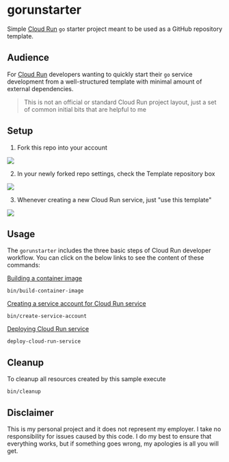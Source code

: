 # gorunstarter

Simple [Cloud Run](https://cloud.google.com/run/) `go` starter project meant to be used as a GitHub repository template.

## Audience

For [Cloud Run](https://cloud.google.com/run/) developers wanting to quickly start their `go` service development from a well-structured template with minimal amount of external dependencies.

> This is not an official or standard Cloud Run project layout, just a set of common initial bits that are helpful to me

## Setup

1. Fork this repo into your account

![](https://github-images.s3.amazonaws.com/help/bootcamp/Bootcamp-Fork.png)

2. In your newly forked repo settings, check the Template repository box

![](https://help.github.com/assets/images/help/repository/template-repository-checkbox.png)

3. Whenever creating a new Cloud Run service, just "use this template"

![](https://help.github.com/assets/images/help/repository/use-this-template-button.png)


## Usage

The `gorunstarter` includes the three basic steps of Cloud Run developer workflow. You can click on the below links to see the content of these commands:

[Building a container image](bin/build-container-image)

```shell
bin/build-container-image
```

[Creating a service account for Cloud Run service](bin/create-service-account)

```shell
bin/create-service-account
```

[Deploying Cloud Run service](bin/deploy-cloud-run-service)

```shell
deploy-cloud-run-service
```

## Cleanup

To cleanup all resources created by this sample execute

```shell
bin/cleanup
```

## Disclaimer

This is my personal project and it does not represent my employer. I take no responsibility for issues caused by this code. I do my best to ensure that everything works, but if something goes wrong, my apologies is all you will get.